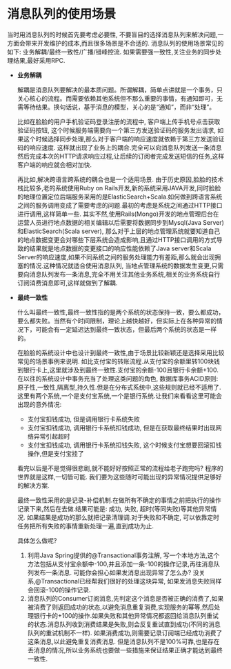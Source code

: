 # 消息队列的使用场景

当时用消息队列的时候首先要考虑必要性, 不要盲目的选择消息队列来解决问题,一方面会带来开发维护的成本,而且很多场景是不合适的. 消息队列的使用场景常见的如下: 业务解耦/最终一致性/广播/错峰控流. 如果需要强一致性,关注业务的同步处理结果,最好采用RPC.

* **业务解耦**

    解耦是消息队列要解决的最本质问题。所谓解耦，简单点讲就是一个事务，只关心核心的流程。而需要依赖其他系统但不那么重要的事情，有通知即可，无需等待结果。换句话说，基于消息的模型，关心的是“通知”，而非“处理”。

    比如在脸脸的用户手机验证码登录注册的流程中, 客户端上传手机号点击获取验证码按钮, 这个时候服务端需要向一个第三方发送验证码的服务发出请求, 如果这个时候选择同步处理,那么对于客户端的响应速度就依赖于第三方发送验证码的响应速度. 这样就出现了业务上的耦合.完全可以向消息队列发送一条消息然后完成本次的HTTP请求响应过程,让后续的订阅者完成发送短信的任务,这样客户端的响应就会相对加快.

    再比如,解决跨语言跨系统的耦合也是一个适用场景. 由于历史原因,脸脸的技术栈比较多,老的系统使用Ruby on Rails开发,新的系统采用JAVA开发,同时脸脸的地理位置定位后端服务采用的是ElasticSearch+Scala.如何做到跨语言系统之间的服务调用变成了需要考虑的问题.最初的考虑是系统之间通过HTTP接口进行调用,这样简单一些. 其实不然,使用Rails(Mongo)开发的地点管理后台在运营人员进行地点数据的相关编辑以后需要将数据同步到Mysql(Java Server)和ElasticSearch(Scala server), 那么对于上层的地点管理系统就要知道自己的地点数据变更会对哪些下层系统会造成影响,且通过HTTP接口调用的方式导致的结果就是地点数据的变更接口的响应性能依赖了Java server和Scala Server的响应速度,如果不同系统之间的服务处理能力有差距,那么就会出现拥塞的情况.这种情况就适合使用消息队列, 当地点管理系统的数据发生变更,只需要向消息队列发布一条消息,完全不用关注其他业务系统,相关的业务系统自行订阅消费消息即可,这样就做到了解耦.

* **最终一致性**

    什么叫最终一致性,最终一致性指的是两个系统的状态保持一致，要么都成功，要么都失败。当然有个时间限制，理论上越快越好，但实际上在各种异常的情况下，可能会有一定延迟达到最终一致状态，但最后两个系统的状态是一样的。

    在脸脸的系统设计中也设计到最终一致性,由于场景比较新颖还是选择采用比较常见的场景事例来说明. 如比支付宝的转账流程.从支付宝的余额里转100块钱到银行卡上,这里就涉及到最终一致性.支付宝的余额-100且银行卡余额+100. 在以往的系统设计中事务充当了处理这类问题的角色, 数据库事务ACID原则: 原子性,一致性,隔离型,持久性.但是在分布式系统中,这些规则就已经不适用了. 这里有两个系统,一个是支付宝系统,一个是银行系统.让我们来看看这里可能会出现的意外情况:
    * 支付宝扣钱成功, 但是调用银行卡系统失败
    * 支付宝扣钱成功, 调用银行卡系统扣钱成功, 但是在获取最终结果时出现网络异常引起超时
    * 支付宝扣钱成功, 调用银行卡系统扣钱失败, 这个时候支付宝想要回滚扣钱操作,但是支付宝挂了

    看完以后是不是觉得很悲剧,就不能好好按照正常的流程给老子跑完吗? 程序的世界就是这样,一切皆可能. 我们要为这些随时可能出现的异常情况提供足够好的解决方案.

    最终一致性采用的是记录-补偿机制.在做所有不确定的事情之前把执行的操作记录下来,然后在去做.结果可能是: 成功, 失败, 超时(等同失败)等其他异常情况. 如果结果是成功的那么就把记录清理调.对于失败和不确定, 可以依靠定时任务把所有失败的事情重新处理一遍,直到成功为止.

    具体怎么做呢? 
    1. 利用Java Spring提供的@Transactional事务注解, 写一个本地方法,这个方法包括从支付宝余额中-100,并且添加一条-100的操作记录,再往消息队列发布一条消息. 可能你会担心如果发消息出现异常了怎么办? 没关系,@Transactional已经帮我们很好的处理这块异常, 如果发消息失败同样会回滚-100的操作记录.
    2. 消息队列的Consumer订阅消息,先判定这个消息是否被正确的消费了,如果被消费了则返回成功的状态,以避免消息重复消费,实现服务的幂等,然后处理银行卡的+100的操作.如果失败和其他异常情况都返回给消息队列重试的状态.消息队列收到消费结果是失败,则会反复重试直到成功(不同的消息队列的重试机制不一样). 如果消费成功,则需要记录订阅端已经成功消费了这条消息,以此避免重复消费消息.
    但是消息队列不是100%可靠,也是存在丢消息的情况,所以业务系统也要做一些措施来保证结果正确才能达到最终一致性.



    




